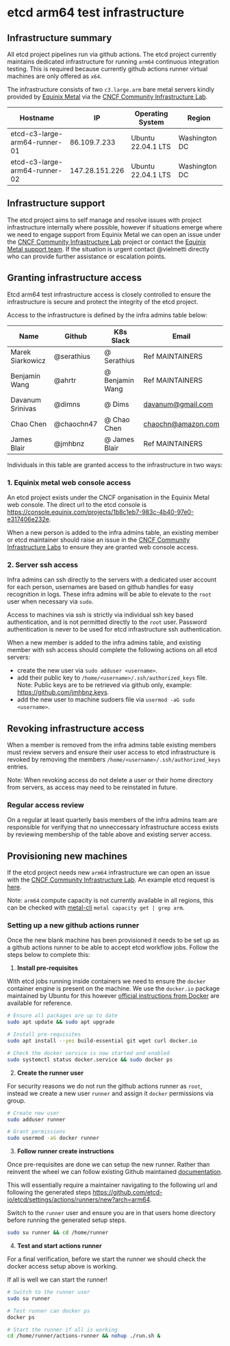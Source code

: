 # etcd arm64 test infrastructure

## Infrastructure summary

All etcd project pipelines run via github actions. The etcd project currently maintains dedicated infrastructure for running `arm64` continuous integration testing. This is required because currently github actions runner virtual machines are only offered as `x64`.

The infrastructure consists of two `c3.large.arm` bare metal servers kindly provided by [Equinix Metal](https://www.equinix.com/) via the [CNCF Community Infrastructure Lab].

| Hostname                      | IP             | Operating System   | Region        |
|-------------------------------|----------------|--------------------|---------------|
| etcd-c3-large-arm64-runner-01 | 86.109.7.233   | Ubuntu 22.04.1 LTS | Washington DC |
| etcd-c3-large-arm64-runner-02 | 147.28.151.226 | Ubuntu 22.04.1 LTS | Washington DC |

## Infrastructure support

The etcd project aims to self manage and resolve issues with project infrastructure internally where possible, however if situations emerge where we need to engage support from Equinix Metal we can open an issue under the [CNCF Community Infrastructure Lab] project or contact the [Equinix Metal support team](https://deploy.equinix.com/support). If the situation is urgent contact @vielmetti directly who can provide further assistance or escalation points.

## Granting infrastructure access

Etcd arm64 test infrastructure access is closely controlled to ensure the infrastructure is secure and protect the integrity of the etcd project.

Access to the infrastructure is defined by the infra admins table below:

| Name                      | Github         | K8s Slack          | Email              |
|---------------------------|----------------|--------------------|--------------------|
| Marek Siarkowicz          | @serathius     | @ Serathius        | Ref MAINTAINERS    |
| Benjamin Wang             | @ahrtr         | @ Benjamin Wang    | Ref MAINTAINERS    |
| Davanum Srinivas          | @dimns         | @ Dims             | davanum@gmail.com  |
| Chao Chen                 | @chaochn47     | @ Chao Chen        | chaochn@amazon.com |
| James Blair               | @jmhbnz        | @ James Blair      | Ref MAINTAINERS    |

Individuals in this table are granted access to the infrastructure in two ways:

### 1. Equinix metal web console access

An etcd project exists under the CNCF organisation in the Equinix Metal web console. The direct url to the etcd console is <https://console.equinix.com/projects/1b8c1eb7-983c-4b40-97e0-e317406e232e>.

When a new person is added to the infra admins table, an existing member or etcd maintainer should raise an issue in the [CNCF Community Infrastructure Labs](https://github.com/cncf/cluster/issues) to ensure they are granted web console access.

### 2. Server ssh access

Infra admins can ssh directly to the servers with a dedicated user account for each person, usernames are based on github handles for easy recognition in logs. These infra admins will be able to elevate to the `root` user when necessary via `sudo`.

Access to machines via ssh is strictly via individual ssh key based authentication, and is not permitted directly to the `root` user. Password authentication is never to be used for etcd infrastructure ssh authentication.

When a new member is added to the infra admins table, and existing member with ssh access should complete the following actions on all etcd servers:

- create the new user via `sudo adduser <username>`.
- add their public key to `/home/<username>/.ssh/authorized_keys` file. Note: Public keys are to be retrieved via github only, example: <https://github.com/jmhbnz.keys>.
- add the new user to machine sudoers file via `usermod -aG sudo <username>`.

## Revoking infrastructure access

When a member is removed from the infra admins table existing members must review servers and ensure their user access to etcd infrastructure is revoked by removing the members `/home/<username>/.ssh/authorized_keys` entries.

Note: When revoking access do not delete a user or their home directory from servers, as access may need to be reinstated in future.

### Regular access review

On a regular at least quarterly basis members of the infra admins team are responsible for verifying that no unneccessary infrastructure access exists by reviewing membership of the table above and existing server access.

## Provisioning new machines

If the etcd project needs new `arm64` infrastructure we can open an issue with the [CNCF Community Infrastructure Lab]. An example etcd request is [here](https://github.com/cncf/cluster/issues/227).

Note: `arm64` compute capacity is not currently available in all regions, this can be checked with [metal-cli](https://github.com/equinix/metal-cli) `metal capacity get | grep arm`.

[CNCF Community Infrastructure Lab]: https://github.com/cncf/cluster/issues

### Setting up a new github actions runner

Once the new blank machine has been provisioned it needs to be set up as a github actions runner to be able to accept etcd workflow jobs. Follow the steps below to complete this:

1. **Install pre-requisites**

With etcd jobs running inside containers we need to ensure the `docker` container engine is present on the machine. We use the `docker.io` package maintained by Ubuntu for this however [official instructions from Docker](https://docs.docker.com/engine/install/ubuntu) are available for reference.

```bash
# Ensure all packages are up to date
sudo apt update && sudo apt upgrade

# Install pre-requisites
sudo apt install --yes build-essential git wget curl docker.io

# Check the docker service is now started and enabled
sudo systemctl status docker.service && sudo docker ps
```

2. **Create the runner user**

For security reasons we do not run the github actions runner as `root`, instead we create a new user `runner` and assign it `docker` permissions via group.

```bash
# Create new user
sudo adduser runner

# Grant permissions
sudo usermod -aG docker runner
```

3. **Follow runner create instructions**

Once pre-requisites are done we can setup the new runner. Rather than reinvent the wheel we can follow existing Github maintained [documentation](https://docs.github.com/en/actions/hosting-your-own-runners/managing-self-hosted-runners/adding-self-hosted-runners#adding-a-self-hosted-runner-to-a-repository).

This will essentially require a maintainer navigating to the following url and following the generated steps <https://github.com/etcd-io/etcd/settings/actions/runners/new?arch=arm64>.

Switch to the `runner` user and ensure you are in that users home directory before running the generated setup steps.

```bash
sudo su runner && cd /home/runner
```

4. **Test and start actions runner**

For a final verification, before we start the runner we should check the docker access setup above is working.

If all is well we can start the runner!

```bash
# Switch to the runner user
sudo su runner

# Test runner can docker ps
docker ps

# Start the runner if all is working
cd /home/runner/actions-runner && nohup ./run.sh &
```
